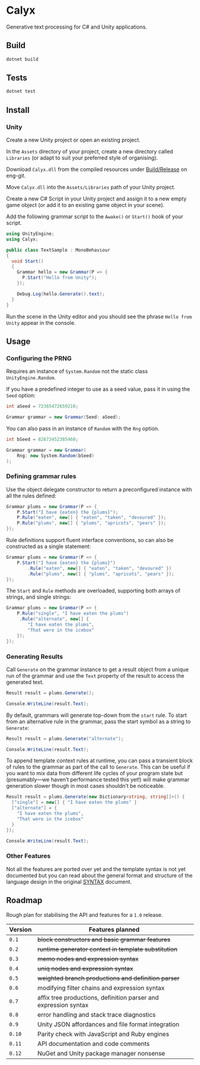 # Calyx

Generative text processing for C# and Unity applications.

## Build

```bash
dotnet build
```

## Tests

```bash
dotnet test
```

## Install

### Unity

Create a new Unity project or open an existing project.

In the `Assets` directory of your project, create a new directory called `Libraries` (or adapt to suit your preferred style of organising).

Download `Calyx.dll` from the compiled resources under [Build/Release](https://eng-git.canterbury.ac.nz/mor30/calyx-sharp/-/tree/main/Build/Release) on eng-git.

Move `Calyx.dll` into the `Assets/Libraries` path of your Unity project.

Create a new C# Script in your Unity project and assign it to a new empty game object (or add it to an existing game object in your scene).

Add the following grammar script to the `Awake()` or `Start()` hook of your script.

```cs
using UnityEngine;
using Calyx;

public class TextSample : MonoBehaviour
{
  void Start()
  {
    Grammar hello = new Grammar(P => {
      P.Start("Hello from Unity");
    });

    Debug.Log(hello.Generate().text);
  }
}
```

Run the scene in the Unity editor and you should see the phrase `Hello from Unity` appear in the console.

## Usage

### Configuring the PRNG

Requires an instance of `System.Random` not the static class `UnityEngine.Random`.

If you have a predefined integer to use as a seed value, pass it in using the `Seed` option:

```cs
int aSeed = 72365472659210;

Grammar grammar = new Grammar(Seed: aSeed);
```

You can also pass in an instance of `Random` with the `Rng` option.

```cs
int bSeed = 82673452385460;

Grammar grammar = new Grammar(
    Rng: new System.Random(bSeed)
);
```

### Defining grammar rules

Use the object delegate constructor to return a preconfigured instance with all the rules defined:

```cs
Grammar plums = new Grammar(P => {
    P.Start("I have {eaten} the {plums}");
    P.Rule("eaten", new[] { "eaten", "taken", "devoured" });
    P.Rule("plums", new[] { "plums", "apricots", "pears" });
});
```

Rule definitions support fluent interface conventions, so can also be constructed as a single statement:

```cs
Grammar plums = new Grammar(P => {
    P.Start("I have {eaten} the {plums}")
        .Rule("eaten", new[] { "eaten", "taken", "devoured" })
        .Rule("plums", new[] { "plums", "apricots", "pears" });
});
```

The `Start` and `Rule` methods are overloaded, supporting both arrays of strings, and single strings:

```cs
Grammar plums = new Grammar(P => {
    P.Rule("single", "I have eaten the plums")
     .Rule("alternate", new[] {
        "I have eaten the plums",
        "That were in the icebox"
    });
});
```

### Generating Results

Call `Generate` on the grammar instance to get a result object from a unique run of the grammar and use the `Text` property of the result to access the generated text.

```cs
Result result = plums.Generate();

Console.WriteLine(result.Text);
```

By default, grammars will generate top-down from the `start` rule. To start from an alternative rule in the grammar, pass the start symbol as a string to `Generate`:

```cs
Result result = plums.Generate("alternate");

Console.WriteLine(result.Text);
```

To append template context rules at runtime, you can pass a transient block of rules to the grammar as part of the call to `Generate`. This can be useful if you want to mix data from different life cycles of your program state but (presumably—we haven’t performance tested this yet!) will make grammar generation slower though in most cases shouldn’t be noticeable.

```cs
Result result = plums.Generate(new Dictionary<string, string[]>() {
  ["single"] = new[] { "I have eaten the plums" }
  ["alternate"] = {
    "I have eaten the plums",
    "That were in the icebox"
  }
});

Console.WriteLine(result.Text);
```

### Other Features

Not all the features are ported over yet and the template syntax is not yet documented but you can read about the general format and structure of the language design in the original [SYNTAX](https://github.com/maetl/calyx/blob/main/SYNTAX.md) document.

## Roadmap

Rough plan for stabilising the API and features for a `1.0` release.

| Version | Features planned                                                   |
|---------|--------------------------------------------------------------------|
| `0.1`   | ~~block constructors and basic grammar features~~                  |
| `0.2`   | ~~runtime generator context in template substitution~~             |
| `0.3`   | ~~memo nodes and expression syntax~~                               |
| `0.4`   | ~~uniq nodes and expression syntax~~                               |
| `0.5`   | ~~weighted branch productions and definition parser~~              |
| `0.6`   | modifying filter chains and expression syntax                       |
| `0.7`   | affix tree productions, definition parser and expression syntax      |
| `0.8`   | error handling and stack trace diagnostics                         |
| `0.9`   | Unity JSON affordances and file format integration                  |
| `0.10`  | Parity check with JavaScript and Ruby engines                      |
| `0.11`  | API documentation and code comments                                |
| `0.12`  | NuGet and Unity package manager nonsense                           |
